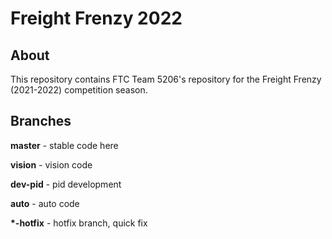 # Freight Frenzy 2022
## About

This repository contains FTC Team 5206's repository for the Freight Frenzy (2021-2022) competition season.

## Branches

**master** - stable code here

**vision** - vision code

**dev-pid** - pid development

**auto** - auto code

**\*-hotfix** - hotfix branch, quick fix
